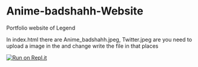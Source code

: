 # Anime-badshahh-Website
Portfolio website of Legend


In index.html there are Anime_badshahh.jpeg, Twitter.jpeg are you need to upload a image in the and change write the file
in that places
























[![Run on Repl.it](https://replit.com/badge/github/Gobindhsihwiydhur/Legends-Portfolio-Website.git)](https://replit.com/new/github/Gobindhsihwiydhur/Legends-Portfolio-Website.git)
